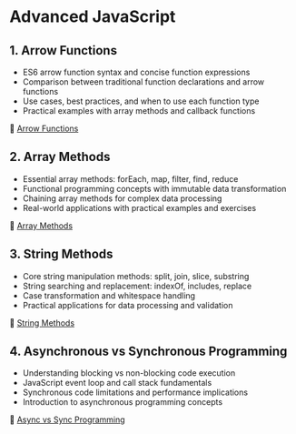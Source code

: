 # Advanced JavaScript

## 1. Arrow Functions

-   ES6 arrow function syntax and concise function expressions
-   Comparison between traditional function declarations and arrow functions
-   Use cases, best practices, and when to use each function type
-   Practical examples with array methods and callback functions

📖 [Arrow Functions](01-arrow-functions.md)

## 2. Array Methods

-   Essential array methods: forEach, map, filter, find, reduce
-   Functional programming concepts with immutable data transformation
-   Chaining array methods for complex data processing
-   Real-world applications with practical examples and exercises

📖 [Array Methods](02-arrays-methods.md)

## 3. String Methods

-   Core string manipulation methods: split, join, slice, substring
-   String searching and replacement: indexOf, includes, replace
-   Case transformation and whitespace handling
-   Practical applications for data processing and validation

📖 [String Methods](03-string-methods.md)

## 4. Asynchronous vs Synchronous Programming

-   Understanding blocking vs non-blocking code execution
-   JavaScript event loop and call stack fundamentals
-   Synchronous code limitations and performance implications
-   Introduction to asynchronous programming concepts

📖 [Async vs Sync Programming](04-async-vs-sync.md)
